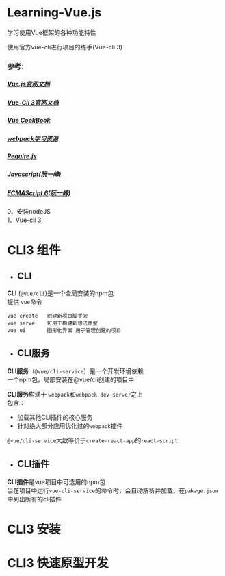 # Learning-Vue.js
学习使用Vue框架的各种功能特性

使用官方vue-cli进行项目的练手(Vue-cli 3)

### 参考:
  ##### [Vue.js官网文档](https://cn.vuejs.org/v2/guide/)    
  ##### [Vue-Cli 3官网文档](https://cli.vuejs.org/zh/guide/)
  ##### [Vue CookBook](https://cn.vuejs.org/v2/cookbook/)  
  ##### [webpack学习资源](https://github.com/kraaas/webpack-tutorial-collection)  
  ##### [Require.js](http://www.requirejs.cn/)  
  ##### [Javascript(阮一峰)](https://wangdoc.com/javascript/)
  ##### [ECMAScript 6(阮一峰)](http://es6.ruanyifeng.com/?search=import&x=0&y=0#README)
  
  
  0、安装nodeJS  
  1、Vue-cli 3
  # CLI3 组件
  -  ## CLI
  **CLI** (```@vue/cli```)是一个全局安装的npm包  
  提供 ```vue```命令    
  ```
  vue create   创建新项目脚手架
  vue serve    可用于构建新想法原型
  vue ui       图形化界面 用于管理创建的项目
  ```
  
  -  ## CLI服务
  **CLI服务**（```@vue/cli-service```）是一个开发环境依赖  
  一个npm包，局部安装在@vue/cli创建的项目中
  
  **CLI服务**构建于 ```webpack```和```webpack-dev-server```之上   
  包含：
  -  加载其他CLI插件的核心服务
  -  针对绝大部分应用优化过的```webpack```插件
  
  ```@vue/cli-service```大致等价于```create-react-app```的```react-script```
  
 
  
  -  ## CLI插件
  **CLI插件**是vue项目中可选用的npm包  
    当在项目中运行```vue-cli-service```的命令时，会自动解析并加载，在```pakage.json```中列出所有的cli插件
  
  # CLI3 安装
  
  # CLI3 快速原型开发
  
  
